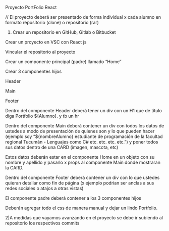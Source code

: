 Proyecto PortFolio React

// El proyecto deberá ser presentado de forma individual x cada alumno en formato repositorio (clone) o repositorio (rar)

1) Crear un repositorio en GitHub, Gitlab o Bitbucket

Crear un proyecto en VSC con React js

Vincular el repositorio al proyecto

Crear un componente principal (padre) llamado “Home”

Crear 3 componentes hijos

Header

Main

Footer

Dentro del componente Header deberá tener un div con un H1 que de título diga Portfolio ${Alumno}. y tb un hr

Dentro del componente Main deberá contener un div con todos los datos de ustedes a modo de presentación de quienes son y lo que pueden hacer (ejemplo soy “${nombreAlumno} estudiante de programación de la facultad regional Tucumán - Lenguajes como C# etc. etc. etc. etc.”) y poner todos sus datos dentro de una CARD (imagen, mascota, etc)

Estos datos deberán estar en el componente Home en un objeto con su nombre y apellido y pasarlo x props al componente Main donde mostraran la CARD.

Dentro del componente Footer deberá contener un div con lo que ustedes quieran detallar como fin de página (x ejemplo podrían ser anclas a sus redes sociales o atajos a otras vistas)

El componente padre deberá contener a los 3 componentes hijos

Deberán agregar todo el css de manera manual y dejar un lindo Portfolio.


2)A medidas que vayamos avanzando en el proyecto se debe ir subiendo al repositorio los respectivos commits

